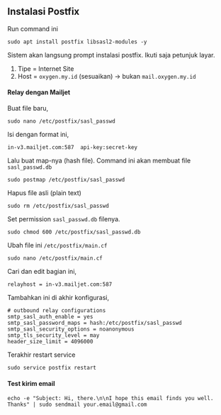 ## Instalasi Postfix

Run command ini
```
sudo apt install postfix libsasl2-modules -y
```

Sistem akan langsung prompt instalasi postfix. Ikuti saja petunjuk layar.
1. Tipe = Internet Site
2. Host = `oxygen.my.id` (sesuaikan) -> bukan `mail.oxygen.my.id`

#### Relay dengan Mailjet
Buat file baru,
```
sudo nano /etc/postfix/sasl_passwd
```

Isi dengan format ini,
```
in-v3.mailjet.com:587  api-key:secret-key
```

Lalu buat map-nya (hash file). Command ini akan membuat file `sasl_passwd.db`
```
sudo postmap /etc/postfix/sasl_passwd
```

Hapus file asli (plain text)
```
sudo rm /etc/postfix/sasl_passwd
```

Set permission `sasl_passwd.db` filenya.
```
sudo chmod 600 /etc/postfix/sasl_passwd.db
```

Ubah file ini `/etc/postfix/main.cf`
```
sudo nano /etc/postfix/main.cf
```
Cari dan edit bagian ini,
```
relayhost = in-v3.mailjet.com:587
```
Tambahkan ini di akhir konfigurasi,
```
# outbound relay configurations
smtp_sasl_auth_enable = yes
smtp_sasl_password_maps = hash:/etc/postfix/sasl_passwd
smtp_sasl_security_options = noanonymous
smtp_tls_security_level = may
header_size_limit = 4096000
```

Terakhir restart service
```
sudo service postfix restart
```

#### Test kirim email
```
echo -e "Subject: Hi, there.\n\nI hope this email finds you well. Thanks" | sudo sendmail your.email@gmail.com
```
